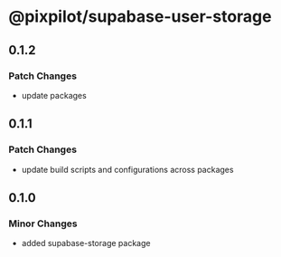 # @pixpilot/supabase-user-storage

## 0.1.2

### Patch Changes

- update packages

## 0.1.1

### Patch Changes

- update build scripts and configurations across packages

## 0.1.0

### Minor Changes

- added supabase-storage package
